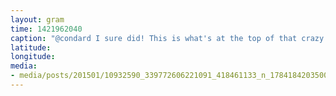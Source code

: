 ```yaml
---
layout: gram
time: 1421962040
caption: "@condard I sure did! This is what's at the top of that crazy tower."
latitude: 
longitude: 
media:
- media/posts/201501/10932590_339772606221091_418461133_n_17841842035000351.jpg
---
```

